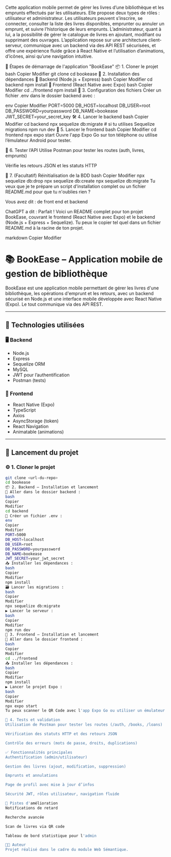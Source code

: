 Cette application mobile permet de gérer les livres d’une bibliothèque et les emprunts effectués par les utilisateurs.
Elle propose deux types de rôles : utilisateur et administrateur. Les utilisateurs peuvent s’inscrire, se connecter, consulter la liste des livres disponibles, 
emprunter ou annuler un emprunt, et suivre l’historique de leurs emprunts. L’administrateur, quant à lui, a la possibilité de gérer le catalogue de livres en ajoutant,
modifiant ou supprimant des ouvrages. L’application repose sur une architecture client-serveur, communique avec un backend via des API REST sécurisées, 
et offre une expérience fluide grâce à React Native et l’utilisation d’animations, d’icônes, ainsi qu’une navigation intuitive.

🚀 Étapes de démarrage de l'application "BookEase"
📦 1. Cloner le projet
bash
Copier
Modifier
git clone <url-du-repo>
cd bookease
📁 2. Installation des dépendances
🔧 Backend (Node.js + Express)
bash
Copier
Modifier
cd backend
npm install
📱 Frontend (React Native avec Expo)
bash
Copier
Modifier
cd ../frontend
npm install
🔑 3. Configuration des fichiers
Créer un fichier .env dans le dossier backend avec :

env
Copier
Modifier
PORT=5000
DB_HOST=localhost
DB_USER=root
DB_PASSWORD=yourpassword
DB_NAME=bookease
JWT_SECRET=your_secret_key
🛠️ 4. Lancer le backend
bash
Copier
Modifier
cd backend
npx sequelize db:migrate   # si tu utilises Sequelize migrations
npm run dev
📲 5. Lancer le frontend
bash
Copier
Modifier
cd frontend
npx expo start
Ouvre l'app Expo Go sur ton téléphone ou utilise l’émulateur Android pour tester.

🧪 6. Tester l’API
Utilise Postman pour tester les routes (auth, livres, emprunts)

Vérifie les retours JSON et les statuts HTTP

🧹 7. (Facultatif) Réinitialisation de la BDD
bash
Copier
Modifier
npx sequelize db:drop
npx sequelize db:create
npx sequelize db:migrate
Tu veux que je te prépare un script d'installation complet ou un fichier README.md pour que tu n'oublies rien ?







Vous avez dit :
de front end et backend


ChatGPT a dit :
Parfait ! Voici un README complet pour ton projet BookEase, couvrant le frontend (React Native avec Expo) et le backend (Node.js + Express + Sequelize). Tu peux le copier tel quel dans un fichier README.md à la racine de ton projet.

markdown
Copier
Modifier
# 📚 BookEase – Application mobile de gestion de bibliothèque

BookEase est une application mobile permettant de gérer les livres d'une bibliothèque, les opérations d'emprunt et les retours, avec un backend sécurisé en Node.js et une interface mobile développée avec React Native (Expo). Le tout communique via des API REST.

---

## 🔧 Technologies utilisées

### 🖥 Backend
- Node.js
- Express
- Sequelize ORM
- MySQL
- JWT pour l’authentification
- Postman (tests)

### 📱 Frontend
- React Native (Expo)
- TypeScript
- Axios
- AsyncStorage (token)
- React Navigation
- Animatable (animations)

---

## 🚀 Lancement du projet

### ⚙️ 1. Cloner le projet
```bash
git clone <url-du-repo>
cd bookease
📦 2. Backend – Installation et lancement
📁 Aller dans le dossier backend :
bash
Copier
Modifier
cd backend
🔑 Créer un fichier .env :
env
Copier
Modifier
PORT=5000
DB_HOST=localhost
DB_USER=root
DB_PASSWORD=yourpassword
DB_NAME=bookease
JWT_SECRET=your_jwt_secret
📥 Installer les dépendances :
bash
Copier
Modifier
npm install
🗃 Lancer les migrations :
bash
Copier
Modifier
npx sequelize db:migrate
▶️ Lancer le serveur :
bash
Copier
Modifier
npm run dev
📱 3. Frontend – Installation et lancement
📁 Aller dans le dossier frontend :
bash
Copier
Modifier
cd ../frontend
📥 Installer les dépendances :
bash
Copier
Modifier
npm install
▶️ Lancer le projet Expo :
bash
Copier
Modifier
npx expo start
Tu peux scanner le QR Code avec l'app Expo Go ou utiliser un émulateur Android.

🧪 4. Tests et validation
Utilisation de Postman pour tester les routes (/auth, /books, /loans)

Vérification des statuts HTTP et des retours JSON

Contrôle des erreurs (mots de passe, droits, duplications)

✅ Fonctionnalités principales
Authentification (admin/utilisateur)

Gestion des livres (ajout, modification, suppression)

Emprunts et annulations

Page de profil avec mise à jour d’infos

Sécurité JWT, rôles utilisateur, navigation fluide

🔮 Pistes d'amélioration
Notifications de retard

Recherche avancée

Scan de livres via QR code

Tableau de bord statistique pour l'admin

👨‍💻 Auteur
Projet réalisé dans le cadre du module Web Sémantique.
